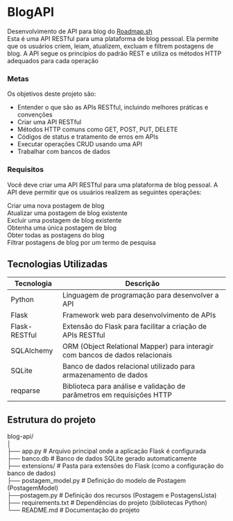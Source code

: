 # BlogAPI
Desenvolvimento de API para blog do [Roadmap.sh](https://roadmap.sh/projects/blogging-platform-api)  
Esta é uma API RESTful para uma plataforma de blog pessoal. Ela permite que os usuários criem, leiam, atualizem, excluam e filtrem postagens de blog. A API segue os princípios do padrão REST e utiliza os métodos HTTP adequados para cada operação  


### Metas
Os objetivos deste projeto são:

* Entender o que são as APIs RESTful, incluindo melhores práticas e convenções  
* Criar uma API RESTful  
* Métodos HTTP comuns como GET, POST, PUT, DELETE  
* Códigos de status e tratamento de erros em APIs  
* Executar operações CRUD usando uma API  
* Trabalhar com bancos de dados  

### Requisitos
Você deve criar uma API RESTful para uma plataforma de blog pessoal. A API deve permitir que os usuários realizem as seguintes operações:  


Criar uma nova postagem de blog  
Atualizar uma postagem de blog existente  
Excluir uma postagem de blog existente  
Obtenha uma única postagem de blog  
Obter todas as postagens do blog  
Filtrar postagens de blog por um termo de pesquisa  

## Tecnologias Utilizadas

|Tecnologia	|Descrição|
|---|----|
|Python	|Linguagem de programação para desenvolver a API|
|Flask|	Framework web para desenvolvimento de APIs|  
|Flask-RESTful	|Extensão do Flask para facilitar a criação de APIs RESTful  |
|SQLAlchemy	|ORM (Object Relational Mapper) para interagir com bancos de dados relacionais|
|SQLite	|Banco de dados relacional utilizado para armazenamento de dados|
|reqparse	|Biblioteca para análise e validação de parâmetros em requisições HTTP|

  

## Estrutura do projeto

blog-api/  
│  
├── app.py                       # Arquivo principal onde a aplicação Flask é configurada  
├── banco.db                     # Banco de dados SQLite gerado automaticamente   
├── extensions/                  # Pasta para extensões do Flask (como a configuração do banco de dados)  
├── postagem_model.py        # Definição do modelo de Postagem (PostagemModel)  
├──postagem.py              # Definição dos recursos (Postagem e PostagensLista)  
├── requirements.txt             # Dependências do projeto (bibliotecas Python)    
└── README.md                 # Documentação do projeto  

